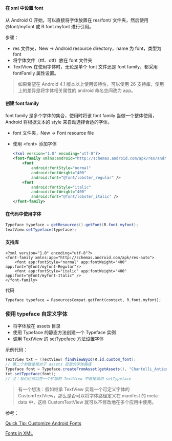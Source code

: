 

#### 在 xml 中设置 font

从 Android O 开始，可以直接将字体放置在 res/font/ 文件夹，然后使用 @font/myfont 或 R.font.myfont 进行引用。

步骤：

+ res 文件夹，New -> Android resource directory，name 为 font，类型为 font
+ 将字体文件（ttf、otf）放在 font 文件夹
+ TextView 在使用字体时，无论是单个 font 文件还是 font family，都采用 fontFamily 属性设置。

> 如果希望在 Android 4.1 版本以上使用该特性，可以使用 26 支持库，使用上的差异是将字体相关属性的 android 命名空间改为 app。



#### 创建 font family

font family 是多个字体的集合，使用时将该 font family 当做一个整体使用，Android 将根据文本的 style 来自动选择合适的字体。

+ font 文件夹，New -> Font resource file

+ 使用 <font\> 添加字体

  ```xml
  <?xml version="1.0" encoding="utf-8"?>
  <font-family xmlns:android="http://schemas.android.com/apk/res/android">
      <font
          android:fontStyle="normal"
          android:fontWeight="400"
          android:font="@font/lobster_regular" />
      <font
          android:fontStyle="italic"
          android:fontWeight="400"
          android:font="@font/lobster_italic" />
  </font-family>
  ```

  

#### 在代码中使用字体

```java
Typeface typeface = getResources().getFont(R.font.myfont);
textView.setTypeface(typeface);
```



####  支持库

```
<?xml version="1.0" encoding="utf-8"?>
<font-family xmlns:app="http://schemas.android.com/apk/res-auto">
    <font app:fontStyle="normal" app:fontWeight="400" app:font="@font/myfont-Regular"/>
    <font app:fontStyle="italic" app:fontWeight="400" app:font="@font/myfont-Italic" />
</font-family>
```

代码

```
Typeface typeface = ResourcesCompat.getFont(context, R.font.myfont);
```





### 使用 typeface 自定义字体

+ 将字体放在 assets 目录
+ 使用 Typeface 的静态方法创建一个 Typeface 实例
+ 调用 TextView 的 setTypeface 方法设置字体

示例代码：

```java
TextView txt = (TextView) findViewById(R.id.custom_font);
// 第二个参数是相对于 assets 目录的字体路径
Typeface font = Typeface.createFromAsset(getAssets(), "Chantelli_Antiqua.ttf");
txt.setTypeface(font);
// 注：我们也可以在一个扩展的 TextView 中直接调用 setTypeface
```

> 有一个想法：假如继承 TextView 实现一个可定义字体的 CustomTextView，那么是否可以将字体路径定义在 manifest 的 meta-data 中，这样 CustomTextView 就可以不修改地在多个应用中使用。



参考：    

[Quick Tip: Customize Android Fonts](https://code.tutsplus.com/tutorials/quick-tip-customize-android-fonts--mobile-1601)

[Fonts in XML](https://developer.android.com/guide/topics/ui/look-and-feel/fonts-in-xml)